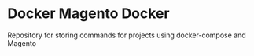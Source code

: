 # Docker Magento Docker

Repository for storing commands for projects using docker-compose and Magento
